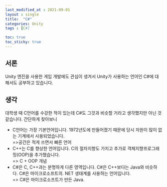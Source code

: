 ```yaml
---
last_modified_at : 2021-09-01
layout : single
title:  "C#"
categories: Unity
tags : [C#]

toc: true
toc_sticky: true
---
```

## 서론
Unity 엔진을 사용한 게임 개발에도 관심이 생겨서 Unity가 사용하는 언어인 C#에 대해서도 공부하고 있습니다.

## 생각
대학생 때 C언어를 수강한 적이 있는데 C#도 그것과 비슷할 거라고 생각했지만 아닌 것 같습니다. 간단하게 찾아보니
* C언어는 가장 기본언어입니다. 1972년도에 만들어졌기 때문에 당시 자원이 많이 없는 기계에서 사용되었습니다.  
    =>공간은 적게 쓰면서 빠른 언어
* C++는 C를 향상한 언어입니다. C의 절차지향도 가지고 추가로 객체지향프로그래밍(OOP)을 추가했습니다.  
    => C + OOP 개념
* C#은 C, C++과는 분명하게 다른 영역입니다. C#은 C++보다는 Java와 비슷하다. C#은 마이크로소프트의. NET 생태계를 사용하는 언어입니다.  
    => C#은 마이크로소프트가 만든 Java.
